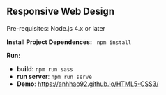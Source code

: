Responsive Web Design
----------

Pre-requisites: Node.js 4.x or later

**Install Project Dependences:** ` npm install`

**Run:** 
  
-   **build:** `npm run sass`
-  **run server**: `npm run serve`
-  **Demo**: https://anhhao92.github.io/HTML5-CSS3/
